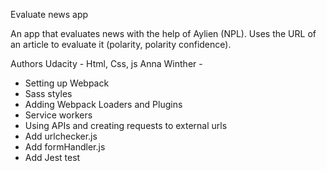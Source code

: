 Evaluate news app

An app that evaluates news with the help of Aylien (NPL).
Uses the URL of an article to evaluate it (polarity, polarity confidence).

Authors
Udacity - Html, Css, js
Anna Winther -
- Setting up Webpack
- Sass styles
- Adding Webpack Loaders and Plugins
- Service workers
- Using APIs and creating requests to external urls
- Add urlchecker.js
- Add formHandler.js
- Add Jest test
